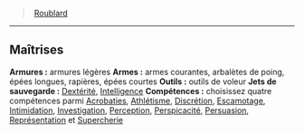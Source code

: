 ﻿---
!ClassProficienciesItem
Armor: armures légères
Weapons: armes courantes, arbalètes de poing, épées longues, rapières, épées courtes
Tools: outils de voleur
SavingThrows: '[Dextérité](hd_abilities_dexterity.md), [Intelligence](hd_abilities_intelligence.md)'
Skills: choisissez quatre compétences parmi [Acrobaties](hd_abilities_dexterity_acrobaties.md), [Athlétisme](hd_abilities_strength_athletisme.md), [Discrétion](hd_abilities_dexterity_discretion.md), [Escamotage](hd_abilities_dexterity_escamotage.md), [Intimidation](hd_abilities_charisma_intimidation.md), [Investigation](hd_abilities_intelligence_investigation.md), [Perception](hd_abilities_wisdom_perception.md), [Perspicacité](hd_abilities_wisdom_perspicacite.md), [Persuasion](hd_abilities_charisma_persuasion.md), [Représentation](hd_abilities_charisma_representation.md) et [Supercherie](hd_abilities_charisma_supercherie.md)
Id: rogue_hd.md#maîtrises
ParentLink: rogue_hd.md#roublard
Name: Maîtrises
ParentName: Roublard
NameLevel: 2
Attributes: {}
---
> [Roublard](hd_rogue.md)

---

## Maîtrises

**Armures :** armures légères
**Armes :** armes courantes, arbalètes de poing, épées longues, rapières, épées courtes
**Outils :** outils de voleur
**Jets de sauvegarde :** [Dextérité](hd_abilities_dexterity.md), [Intelligence](hd_abilities_intelligence.md)
**Compétences :** choisissez quatre compétences parmi [Acrobaties](hd_abilities_dexterity_acrobaties.md), [Athlétisme](hd_abilities_strength_athletisme.md), [Discrétion](hd_abilities_dexterity_discretion.md), [Escamotage](hd_abilities_dexterity_escamotage.md), [Intimidation](hd_abilities_charisma_intimidation.md), [Investigation](hd_abilities_intelligence_investigation.md), [Perception](hd_abilities_wisdom_perception.md), [Perspicacité](hd_abilities_wisdom_perspicacite.md), [Persuasion](hd_abilities_charisma_persuasion.md), [Représentation](hd_abilities_charisma_representation.md) et [Supercherie](hd_abilities_charisma_supercherie.md)

